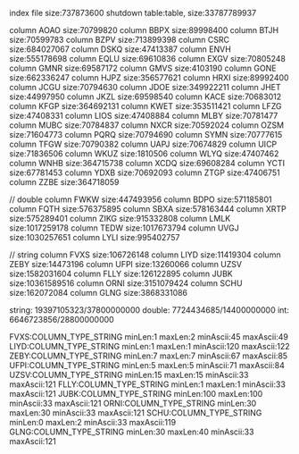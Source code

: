 index file size:737873600
shutdown table:table, size:33787789937

column AOAO size:70799820
column BBPX size:89998400
column BTJH size:70599783
column BZPV size:713899398
column CSRC size:684027067
column DSKQ size:47413387
column ENVH size:555178698
column EQLU size:69610836
column EXGV size:70805248
column GMNR size:69587172
column GMVS size:4103190
column GONE size:662336247
column HJPZ size:356577621
column HRXI size:89992400
column JCGU size:70794630
column JDOE size:349922211
column JHET size:44997950
column JKZL size:69598540
column KACE size:70683012
column KFGP size:364692131
column KWET size:353511421
column LFZG size:47408331
column LIOS size:47408884
column MLBY size:70781477
column MUBC size:70784837
column NXCR size:70592024
column OZSM size:71604773
column PQRQ size:70794690
column SYMN size:70777615
column TFGW size:70790382
column UAPJ size:70674829
column UICP size:71836506
column WKUZ size:1810506
column WLYQ size:47407462
column WNHB size:364715738
column XCDQ size:69608284
column YCTI size:67781453
column YDXB size:70692093
column ZTGP size:47406751
column ZZBE size:364718059

// double 
column FWKW size:447493956
column BDPO size:571185801
column FQTH size:576375895
column SBXA size:578163444
column XRTP size:575289401
column ZIKG size:915332808
column LMLK size:1017259178
column TEDW size:1017673794
column UVGJ size:1030257651
column LYLI size:995402757

// string
column FVXS size:106726148
column LIYD size:11419304
column ZEBY size:14473196
column UFPI size:13260066
column UZSV size:1582031604
column FLLY size:126122895
column JUBK size:10361589516
column ORNI size:3151079424
column SCHU size:162072084
column GLNG size:3868331086


string: 19397105323/37800000000
double: 7724434685/14400000000
int: 6646723856/28800000000


FVXS:COLUMN_TYPE_STRING minLen:1 maxLen:2 minAscii:45 maxAscii:49
LIYD:COLUMN_TYPE_STRING minLen:1 maxLen:1 minAscii:120 maxAscii:122
ZEBY:COLUMN_TYPE_STRING minLen:7 maxLen:7 minAscii:67 maxAscii:85
UFPI:COLUMN_TYPE_STRING minLen:5 maxLen:5 minAscii:71 maxAscii:84
UZSV:COLUMN_TYPE_STRING minLen:15 maxLen:15 minAscii:33 maxAscii:121
FLLY:COLUMN_TYPE_STRING minLen:1 maxLen:1 minAscii:33 maxAscii:121
JUBK:COLUMN_TYPE_STRING minLen:100 maxLen:100 minAscii:33 maxAscii:121
ORNI:COLUMN_TYPE_STRING minLen:30 maxLen:30 minAscii:33 maxAscii:121
SCHU:COLUMN_TYPE_STRING minLen:0 maxLen:2 minAscii:33 maxAscii:119
GLNG:COLUMN_TYPE_STRING minLen:30 maxLen:40 minAscii:33 maxAscii:121